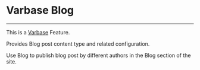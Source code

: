 # Varbase Blog
---

This is a [Varbase](https://www.drupal.org/project/varbase) Feature.

Provides Blog post content type and related configuration.

Use Blog to publish blog post by different authors in the
 Blog section of the site.
